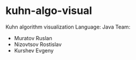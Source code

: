 # kuhn-algo-visual
Kuhn algorithm visualization
Language: Java
Team:
* Muratov Ruslan
* Nizovtsov Rostislav
* Kurshev Evgeny
